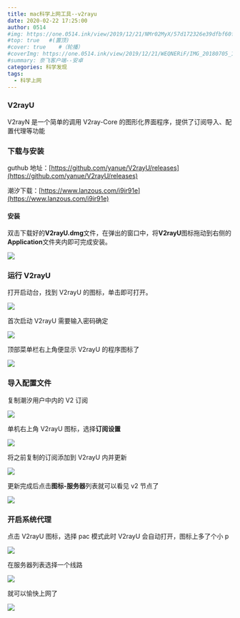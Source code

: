 ```yaml
---
title: mac科学上网工具--v2rayu
date: 2020-02-22 17:25:00
author: 0514
#img: https://one.0514.ink/view/2019/12/21/NMr02MyX/57d172326e39dfbf60fcdb795a08e758.jpg
#top: true   #(置顶)
#cover: true    #（轮播）
#coverImg: https://one.0514.ink/view/2019/12/21/WEQNERiF/IMG_20180705_173106.jpg
#summary: 奈飞客户端--安卓
categories: 科学发现
tags:
  - 科学上网
---
```


### V2rayU

V2rayN 是一个简单的调用 V2ray-Core 的图形化界面程序，提供了订阅导入、配置代理等功能

### 下载与安装

guthub 地址：[https://github.com/yanue/V2rayU/releases](https://github.com/yanue/V2rayU/releases)

潮汐下载：[https://www.lanzous.com/i9ir91e](https://www.lanzous.com/i9ir91e)

#### 安装

双击下载好的**V2rayU.dmg**文件，在弹出的窗口中，将**V2rayU**图标拖动到右侧的**Application**文件夹内即可完成安装。

![](https://cdn.jsdelivr.net/gh/tianzhenwuxie01/gitpicgo/img/20200222163528.png)

### 运行 V2rayU

打开启动台，找到 V2rayU 的图标，单击即可打开。

![](https://cdn.jsdelivr.net/gh/tianzhenwuxie01/gitpicgo/img/20200222163609.png)

首次启动 V2rayU 需要输入密码确定

![](https://cdn.jsdelivr.net/gh/tianzhenwuxie01/gitpicgo/img/20200222164040.png)

顶部菜单栏右上角便显示 V2rayU 的程序图标了

![](https://cdn.jsdelivr.net/gh/tianzhenwuxie01/gitpicgo/img/20200222164209.png)

### 导入配置文件

复制潮汐用户中内的 V2 订阅

![](https://cdn.jsdelivr.net/gh/tianzhenwuxie01/gitpicgo/img/20200222164325.png)

单机右上角 V2rayU 图标，选择**订阅设置**

![](https://cdn.jsdelivr.net/gh/tianzhenwuxie01/gitpicgo/img/20200222165106.png)

将之前复制的订阅添加到 V2rayU 内并更新

![](https://cdn.jsdelivr.net/gh/tianzhenwuxie01/gitpicgo/img/20200222165407.png)

更新完成后点击**图标-服务器**列表就可以看见 v2 节点了

![](https://cdn.jsdelivr.net/gh/tianzhenwuxie01/gitpicgo/img/20200222165603.png)

### 开启系统代理

点击 V2rayU 图标，选择 pac 模式此时 V2rayU 会自动打开，图标上多了个小 p

![](https://cdn.jsdelivr.net/gh/tianzhenwuxie01/gitpicgo/img/20200222170914.png)

在服务器列表选择一个线路

![](https://cdn.jsdelivr.net/gh/tianzhenwuxie01/gitpicgo/img/20200222171107.png)

就可以愉快上网了

![](https://cdn.jsdelivr.net/gh/tianzhenwuxie01/gitpicgo/img/20200222161902.png)
